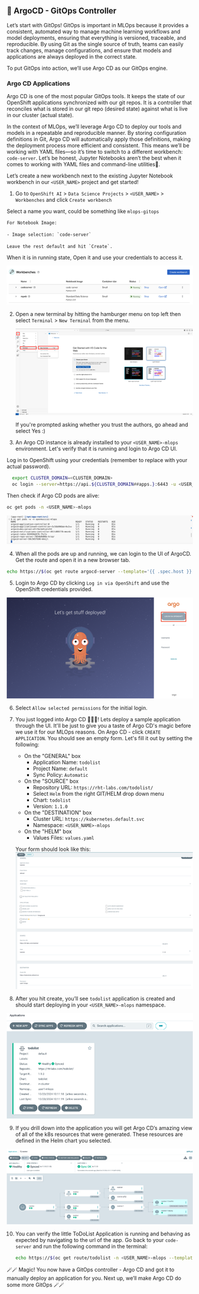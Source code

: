 ## 🐙 ArgoCD - GitOps Controller 
Let’s start with GitOps! GitOps is important in MLOps because it provides a consistent, automated way to manage machine learning workflows and model deployments, ensuring that everything is versioned, traceable, and reproducible. By using Git as the single source of truth, teams can easily track changes, manage configurations, and ensure that models and applications are always deployed in the correct state.

To put GitOps into action, we’ll use Argo CD as our GitOps engine.

### Argo CD Applications
Argo CD is one of the most popular GitOps tools. It keeps the state of our OpenShift applications synchronized with our git repos. It is a controller that reconciles what is stored in our git repo (desired state) against what is live in our cluster (actual state). 

In the context of MLOps, we’ll leverage Argo CD to deploy our tools and models in a repeatable and reproducible manner. By storing configuration definitions in Git, Argo CD will automatically apply those definitions, making the deployment process more efficient and consistent. This means we’ll be working with YAML files—so it’s time to switch to a different workbench: `code-server`. Let’s be honest, Jupyter Notebooks aren’t the best when it comes to working with YAML files and command-line utilities🥲. 

Let’s create a new workbench next to the existing Jupyter Notebook workbench in our `<USER_NAME>` project and get started!

1. Go to `OpenShift AI` > `Data Science Projects` > `<USER_NAME>` >  `Workbenches` and click `Create workbench`

  Select a name you want, could be something like `mlops-gitops` 

    For Notebook Image: 

    - Image selection: `code-server`

    Leave the rest default and hit `Create`.
  
  When it is in running state, Open it and use your credentials to access it.

  ![codeserver-wb.png](./images/codeserver-wb.png)

2. Open a new terminal by hitting the hamburger menu on top left then select `Terminal` > `New Terminal` from the menu.

   ![code-server-terminal.png](./images/code-server-terminal.png)

   If you're prompted asking whether you trust the authors, go ahead and select Yes :)

3. An Argo CD instance is already installed to your `<USER_NAME>-mlops` environment. Let's verify that it is running and login to Argo CD UI.

  Log in to OpenShift using your credentials (remember to replace <PASSWORD> with your actual password).

  ```bash
    export CLUSTER_DOMAIN=<CLUSTER_DOMAIN>
    oc login --server=https://api.${CLUSTER_DOMAIN##apps.}:6443 -u <USER_NAME> -p <PASSWORD>
  ```

  Then check if Argo CD pods are alive:

  ```bash
  oc get pods -n <USER_NAME>-mlops
  ```

  ![argocd-running.png](./images/argocd-running.png)


4. When all the pods are up and running, we can login to the UI of ArgoCD. Get the route and open it in a new browser tab.

  ```bash
  echo https://$(oc get route argocd-server --template='{{ .spec.host }}' -n <USER_NAME>-mlops)
  ```

5. Login to Argo CD by clicking `Log in via OpenShift` and use the OpenShift credentials provided.

  ![argocd-login.png](./images/argocd-login.png)

6. Select `Allow selected permissions` for the initial login.

7. You just logged into Argo CD 👏👏👏! Lets deploy a sample application through the UI. It'll be just to give you a taste of Argo CD's magic before we use it for our MLOps reasons. On Argo CD - click `CREATE APPLICATION`. You should see an empty form. Let's fill it out by setting the following:
   * On the "GENERAL" box
      * Application Name: `todolist`
      * Project Name: `default`
      * Sync Policy: `Automatic`
   * On the "SOURCE" box
      * Repository URL: `https://rht-labs.com/todolist/`
      * Select `Helm` from the right GIT/HELM drop down menu
      * Chart: `todolist`
      * Version: `1.1.0`
   * On the "DESTINATION" box
      * Cluster URL: `https://kubernetes.default.svc`
      * Namespace: `<USER_NAME>-mlops`
   * On the "HELM" box
      * Values Files: `values.yaml`

    Your form should look like this:
    ![argocd-create-application](images/argocd-create-application.png)

8. After you hit create, you’ll see `todolist` application is created and should start deploying in your `<USER_NAME>-mlops` namespace.

  ![argocd-todolist-1.png](./images/argocd-todolist-1.png)

9. If you drill down into the application you will get Argo CD’s amazing view of all of the k8s resources that were generated. These resources are defined in the Helm chart you selected.

  ![argocd-todolist-2.png](./images/argocd-todolist-2.png)

10. You can verify the little ToDoList Application is running and behaving as expected by navigating to the url of the app. Go back to your `code-server` and run the following command in the terminal:

    ```bash
    echo https://$(oc get route/todolist -n <USER_NAME>-mlops --template='{{.spec.host}}')
    ```

🪄🪄 Magic! You now have a GitOps controller - Argo CD and got it to manually deploy an application for you. Next up, we’ll make Argo CD do some more GitOps 🪄🪄



